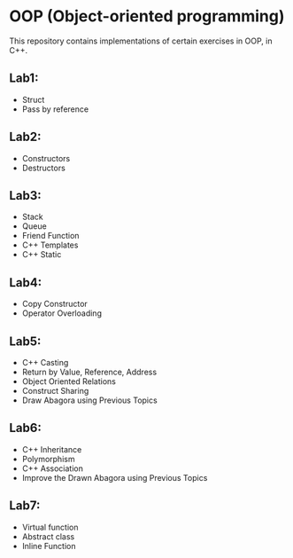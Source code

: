 # OOP (Object-oriented programming)
This repository contains implementations of certain exercises in OOP, in C++.

## Lab1:
<ul>
<li> Struct </li>
<li> Pass by reference </li>
</ul>

## Lab2:
<ul>
<li>Constructors</li>
<li>Destructors</li>
</ul>

## Lab3:
<ul>
<li> Stack </li>
<li> Queue </li>
<li> Friend Function </li>
<li> C++ Templates </li>
<li> C++ Static</li>
</ul>

## Lab4:
<ul>
  <li> Copy Constructor </li>
  <li> Operator Overloading </li>
</ul>

## Lab5:
<ul>
    <li> C++ Casting </li>
    <li> Return by Value, Reference, Address </li>
    <li> Object Oriented Relations </li>
    <li> Construct Sharing </li>
    <li> Draw Abagora using Previous Topics </li>
</ul>

## Lab6:
<ul>
    <li> C++ Inheritance </li>
    <li> Polymorphism </li>
    <li> C++ Association </li>
    <li> Improve the Drawn Abagora using Previous Topics </li>
</ul>

## Lab7:
<ul>
    <li> Virtual function </li>
    <li> Abstract class </li>
    <li> Inline Function </li>
</ul>
  
